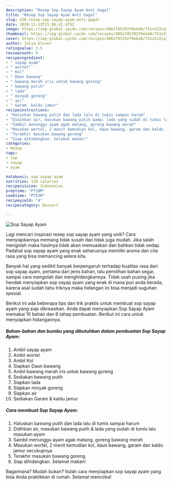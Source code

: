 ```yaml
---
description: "Resep Sop Sayap Ayam Anti Gagal"
title: "Resep Sop Sayap Ayam Anti Gagal"
slug: 420-resep-sop-sayap-ayam-anti-gagal
date: 2020-11-13T21:06:41.875Z
image: https://img-global.cpcdn.com/recipes/4061f85392f0eb40/751x532cq70/sop-sayap-ayam-foto-resep-utama.jpg
thumbnail: https://img-global.cpcdn.com/recipes/4061f85392f0eb40/751x532cq70/sop-sayap-ayam-foto-resep-utama.jpg
cover: https://img-global.cpcdn.com/recipes/4061f85392f0eb40/751x532cq70/sop-sayap-ayam-foto-resep-utama.jpg
author: Julia Glover
ratingvalue: 3.5
reviewcount: 9
recipeingredient:
- " sayap ayam"
- " wortel"
- " Kol"
- " Daun bawang"
- " bawang merah iris untuk bawang goreng"
- " bawang putih"
- " lada"
- " minyak goreng"
- " air"
- " Garam  kaldu jamur"
recipeinstructions:
- "Haluskan bawang putih dan lada lalu di tumis sampai harum"
- "Didihkan air, masukan bawang putih &amp; lada yang sudah di tumis lalu masukan ayam"
- "Sambil menunggu ayam agak matang, goreng bawang merah"
- "Masukan wortel, 2 menit kemudian kol, daun bawang, garam dan kaldu jamur secukupnya"
- "Terakhir masukan bawang goreng"
- "Siap dihidangkan. Selamat makan!"
categories:
- Resep
tags:
- sop
- sayap
- ayam

katakunci: sop sayap ayam 
nutrition: 129 calories
recipecuisine: Indonesian
preptime: "PT18M"
cooktime: "PT53M"
recipeyield: "4"
recipecategory: Dessert

---
```



![Sop Sayap Ayam](https://img-global.cpcdn.com/recipes/4061f85392f0eb40/751x532cq70/sop-sayap-ayam-foto-resep-utama.jpg)

Lagi mencari inspirasi resep sop sayap ayam yang unik? Cara menyiapkannya memang tidak susah dan tidak juga mudah. Jika salah mengolah maka hasilnya tidak akan memuaskan dan bahkan tidak sedap. Padahal sop sayap ayam yang enak seharusnya memiliki aroma dan cita rasa yang bisa memancing selera kita.

Banyak hal yang sedikit banyak berpengaruh terhadap kualitas rasa dari sop sayap ayam, pertama dari jenis bahan, lalu pemilihan bahan segar, sampai cara mengolah dan menghidangkannya. Tidak usah pusing jika hendak menyiapkan sop sayap ayam yang enak di mana pun anda berada, karena asal sudah tahu triknya maka hidangan ini bisa menjadi suguhan spesial.




Berikut ini ada beberapa tips dan trik praktis untuk membuat sop sayap ayam yang siap dikreasikan. Anda dapat menyiapkan Sop Sayap Ayam memakai 10 bahan dan 6 tahap pembuatan. Berikut ini cara untuk menyiapkan hidangannya.

<!--inarticleads1-->

##### Bahan-bahan dan bumbu yang dibutuhkan dalam pembuatan Sop Sayap Ayam:

1. Ambil  sayap ayam
1. Ambil  wortel
1. Ambil  Kol
1. Siapkan  Daun bawang
1. Ambil  bawang merah iris untuk bawang goreng
1. Sediakan  bawang putih
1. Siapkan  lada
1. Siapkan  minyak goreng
1. Siapkan  air
1. Sediakan  Garam &amp; kaldu jamur




<!--inarticleads2-->

##### Cara membuat Sop Sayap Ayam:

1. Haluskan bawang putih dan lada lalu di tumis sampai harum
1. Didihkan air, masukan bawang putih &amp; lada yang sudah di tumis lalu masukan ayam
1. Sambil menunggu ayam agak matang, goreng bawang merah
1. Masukan wortel, 2 menit kemudian kol, daun bawang, garam dan kaldu jamur secukupnya
1. Terakhir masukan bawang goreng
1. Siap dihidangkan. Selamat makan!




Bagaimana? Mudah bukan? Itulah cara menyiapkan sop sayap ayam yang bisa Anda praktikkan di rumah. Selamat mencoba!
